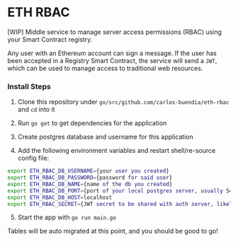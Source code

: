 # ETH RBAC

[WIP] Middle service to manage server access permissions (RBAC) using your Smart Contract registry.

Any user with an Ethereum account can sign a message. If the user has been accepted in a Registry Smart Contract, the service will send a `JWT`, which can be used to manage access to traditional web resources. 


### Install Steps

1. Clone this repository under `go/src/github.com/carlos-buendia/eth-rbac` and `cd` into it

2. Run `go get` to get dependencies for the application

3. Create postgres database and username for this application

4. Add the following environment variables and restart shell/re-source config file:

```bash
export ETH_RBAC_DB_USERNAME={your user you created}
export ETH_RBAC_DB_PASSWORD={password for said user}
export ETH_RBAC_DB_NAME={name of the db you created}
export ETH_RBAC_DB_PORT={port of your local postgres server, usually 5432}
export ETH_RBAC_DB_HOST=localhost
export ETH_RBAC_SECRET={JWT secret to be shared with auth server, likely a keyboard cat locally}
```

5. Start the app with `go run main.go`

Tables will be auto migrated at this point, and you should be good to go!
